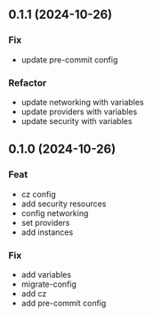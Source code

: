 ## 0.1.1 (2024-10-26)

### Fix

- update pre-commit config

### Refactor

- update networking with variables
- update providers with variables
- update security with variables

## 0.1.0 (2024-10-26)

### Feat

- cz config
- add security resources
- config networking
- set providers
- add instances

### Fix

- add variables
- migrate-config
- add cz
- add pre-commit config
